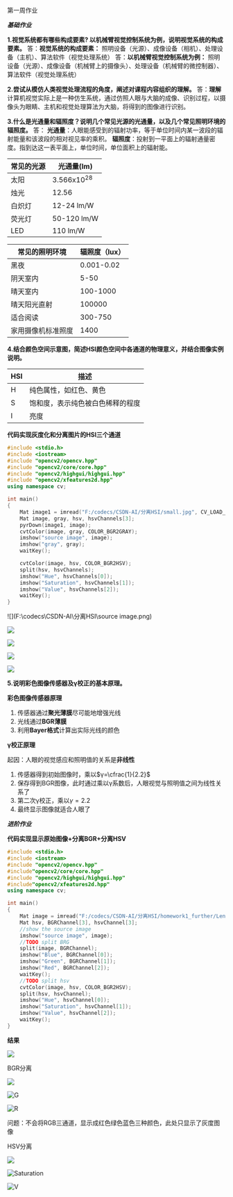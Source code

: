 第一周作业

***基础作业***

**1.视觉系统都有哪些构成要素? 以机械臂视觉控制系统为例，说明视觉系统的构成要素。**
答：**视觉系统的构成要素：**
照明设备（光源）、成像设备（相机）、处理设备（主机）、算法软件（视觉处理系统）
答：**以机械臂视觉控制系统为例：**
照明设备（光源）、成像设备（机械臂上的摄像头）、处理设备（机械臂的微控制器）、算法软件（视觉处理系统）

**2.尝试从模仿人类视觉处理流程的角度，阐述对课程内容组织的理解。**
答：**理解**
计算机视觉实际上是一种仿生系统，通过仿照人眼与大脑的成像、识别过程，以摄像头为眼睛、主机和视觉处理算法为大脑，将得到的图像进行识别。

**3.什么是光通量和辐照度？说明几个常见光源的光通量，以及几个常见照明环境的辐照度。**
答：
**光通量**：人眼能感受到的辐射功率，等于单位时间内某一波段的辐射能量和该波段的相对视见率的乘积。
**辐照度**：投射到一平面上的辐射通量密度。指到达这一表平面上，单位时间，单位面积上的辐射能。

| 常见的光源 | 光通量(lm)            |
| ---------- | --------------------- |
| 太阳       | 3.566x10<sup>28</sup> |
| 烛光       | 12.56                 |
| 白炽灯     | 12-24 lm/W            |
| 荧光灯     | 50-120 lm/W           |
| LED        | 110 lm/W              |

| 常见的照明环境     | 辐照度（lux） |
| ------------------ | ------------- |
| 黑夜               | 0.001-0.02    |
| 阴天室内           | 5-50          |
| 晴天室内           | 100-1000      |
| 晴天阳光直射       | 100000        |
| 适合阅读           | 300-750       |
| 家用摄像机标准照度 | 1400          |

**4.结合颜色空间示意图，简述HSI颜色空间中各通道的物理意义，并结合图像实例说明。**

| HSI  | 描述                             |
| ---- | -------------------------------- |
| H    | 纯色属性，如红色、黄色           |
| S    | 饱和度，表示纯色被白色稀释的程度 |
| I    | 亮度                             |

**代码实现灰度化和分离图片的HSI三个通道**

```c++
#include <stdio.h>
#include <iostream>
#include "opencv2/opencv.hpp"
#include "opencv2/core/core.hpp"
#include "opencv2/highgui/highgui.hpp"
#include "opencv2/xfeatures2d.hpp"
using namespace cv;

int main()
{
	Mat image1 = imread("F:/codecs/CSDN-AI/分离HSI/small.jpg", CV_LOAD_IMAGE_COLOR);
	Mat image, gray, hsv, hsvChannels[3];
	pyrDown(image1, image);
	cvtColor(image, gray, COLOR_BGR2GRAY);
    imshow("source image", image);
    imshow("gray", gray);
    waitKey();

    cvtColor(image, hsv, COLOR_BGR2HSV);
    split(hsv, hsvChannels);
    imshow("Hue", hsvChannels[0]);
    imshow("Saturation", hsvChannels[1]);
    imshow("Value", hsvChannels[2]);
    waitKey();
}
```
![](F:\codecs\CSDN-AI\分离HSI\source image.png)

![](F:\codecs\CSDN-AI\分离HSI\gray.png)

![](F:\codecs\CSDN-AI\分离HSI\Hue.png)

![](F:\codecs\CSDN-AI\分离HSI\Saturation.png)

![](F:\codecs\CSDN-AI\分离HSI\Value.png)

**5.说明彩色图像传感器及γ校正的基本原理。**

**彩色图像传感器原理**

1. 传感器通过**聚光薄膜**尽可能地增强光线
2. 光线通过**BGR薄膜**
3. 利用**Bayer格式**计算出实际光线的颜色

**γ校正原理**

起因：人眼的视觉感应和照明值的关系是**非线性**

1. 传感器得到初始图像时，乘以$γ=\cfrac{1}{2.2}$
2. 保存得到BGR图像，此时通过乘以γ系数后，人眼视觉与照明值之间为线性关系了
3. 第二次γ校正，乘以$γ=2.2$
4. 最终显示图像就适合人眼了



***进阶作业***

**代码实现显示原始图像+分离BGR+分离HSV**

```c++
#include <stdio.h>
#include <iostream>
#include "opencv2/opencv.hpp"
#include"opencv2/core/core.hpp"
#include "opencv2/highgui/highgui.hpp"
#include"opencv2/xfeatures2d.hpp"
using namespace cv;

int main()
{
    Mat image = imread("F:/codecs/CSDN-AI/分离HSI/homework1_further/Lenna.png");
	Mat hsv, BGRChannel[3], hsvChannel[3];
	//show the source image
	imshow("source image", image);
	//TODO split BRG
	split(image, BGRChannel);
	imshow("Blue", BGRChannel[0]);
	imshow("Green", BGRChannel[1]);
	imshow("Red", BGRChannel[2]);
	waitKey();
	//TODO split hsv
	cvtColor(image, hsv, COLOR_BGR2HSV);
	split(hsv, hsvChannel);
	imshow("Hue", hsvChannel[0]);
	imshow("Saturation", hsvChannel[1]);
	imshow("Value", hsvChannel[2]);
	waitKey();
}
```

**结果**

![](F:\codecs\CSDN-AI\分离HSI\homework1_further\S.png)

BGR分离

![](F:\codecs\CSDN-AI\分离HSI\homework1_further\B.png)

![G](F:\codecs\CSDN-AI\分离HSI\homework1_further\G.png)

![R](F:\codecs\CSDN-AI\分离HSI\homework1_further\R.png)

问题：不会将RGB三通道，显示成红色绿色蓝色三种颜色，此处只显示了灰度图像

HSV分离

![](F:\codecs\CSDN-AI\分离HSI\homework1_further\H.png)

![Saturation](F:\codecs\CSDN-AI\分离HSI\homework1_further\Saturation.png)

![V](F:\codecs\CSDN-AI\分离HSI\homework1_further\V.png)






